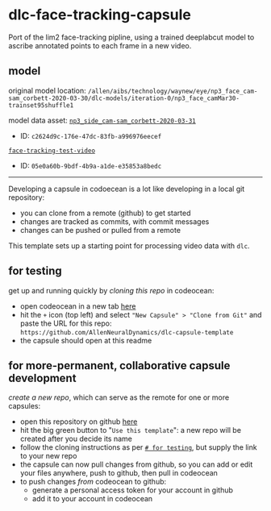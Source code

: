 # dlc-face-tracking-capsule

Port of the lim2 face-tracking pipline, using a trained deeplabcut model to ascribe annotated points to each frame in a new video. 

## model 

original model location: `/allen/aibs/technology/waynew/eye/np3_face_cam-sam_corbett-2020-03-30/dlc-models/iteration-0/np3_face_camMar30-trainset95shuffle1`

model data asset: [`np3_side_cam-sam_corbett-2020-03-31`](https://codeocean.allenneuraldynamics.org/data-assets/c2624d9c-176e-47dc-83fb-a996976eecef/np3_face_cam-sam_corbett-2020-03-30)
- ID: `c2624d9c-176e-47dc-83fb-a996976eecef`

[`face-tracking-test-video`](https://codeocean.allenneuraldynamics.org/data-assets/05e0a60b-9bdf-4b9a-a1de-e35853a8bedc/behavior-videos?filters=N4IgZglgNgLgpgJxALhAQylEAaEBnAewRhRAGME414ATHEGuPMlGBAVzlwAc0BzOCgCMPRAAV%2Bg5ACYADLjQ0AbmgB2ZOHWTAAvrlVoAtlPBoNAWjZmA1hFV9LTGOaURGBeo2YII3GBAJVUmkAAkM7dngQsDM4ENd3aKIQ%2BDx-exCaKDIQsjRuPHYoQVwYfjwUAG0GbPoAIzgACzRXInoYiysyW3t6VJJcBLgPAF1cHq0GajQ8OAH8CAAvKSEAVlkAZg3ZAE4AFlxIYorkEXwCdgQNFFAiCD47UigCPKw9EG5EcLw8ANUT0BoK6NCBKKRsTi4RjFeCsDhcECaCAkZAQhF4ZqUOGQkCuOAAd2xCLx%2BIAypjwfD3mlqCZIAYsLgCPjVIgAJKTABssgA7GAaNIwDtzLJOfzzHseTQyOY0LzVuZpHA5HUyNI6ns1SUQMzWQgAHJGEwAITgqhCAAkgdKZjBivQKFRaABBFFCTk7AAcPKEm1WOwAdHtJTtpJzPbg6jM4ABVBBYVCNGAwArIAD0abIBHcGjUAYwxVUrMuGBoAE8DOEyHgA0Q%2BGmaNNZjA8GnuXyBUKRWKaBKpTK5TyFUqVWqNVq07JVnBZGhuXVzDs6jQwBK6js0LKhIxzHANqtPasNmhPQ1pfQ7IwAB6ksqw1BZwzcGGaehQW1s1TX1%2BnD3e317L6AZht60g8hG6BkP4YIAPIsogJyVKAbikO2-KCsKoripK0qyvKirKrIqrqpqSr0JWJpmpa1p5Gk9q4HAhhoNApANKoAaYjadFwAAAgWZp2GkyKRHAtYIHwIA6GMIB2NwkQACLTFU0mOrSNCugAMmgDQJiAMFQSE2zYCEcjSBsITusg-pvh%2BX5wFemhaTppD6TAhnyCZshmRZPLILIsj0L8yxOXAulCHsAZbCEACyxoXngillM2RI6EAA)
- ID: `05e0a60b-9bdf-4b9a-a1de-e35853a8bedc`
---

Developing a capsule in codoecean is a lot like developing in a local git repository: 
- you can clone from a remote (github) to get started
- changes are tracked as commits, with commit messages
- changes can be pushed or pulled from a remote

This template sets up a starting point for processing video data with `dlc`.

## for testing
get up and running quickly by *cloning this repo* in codeocean:
- open codeocean in a new tab [here](https://codeocean.allenneuraldynamics.org/)
- hit the `+` icon (top left) and select `"New Capsule" > "Clone from Git"` and paste the URL for this repo: `https://github.com/AllenNeuralDynamics/dlc-capsule-template`
- the capsule should open at this readme

## for more-permanent, collaborative capsule development
*create a new repo*, which can serve as the remote for one or more capsules:
- open this repository on github [here](https://github.com/AllenNeuralDynamics/dlc-capsule-template)
- hit the big green button to "`Use this template`": a new repo will be created after you decide its name
- follow the cloning instructions as per [`# for testing`](#for-testing), but supply the link to your new repo
- the capsule can now pull changes from github, so you can add or edit your files anywhere, push to github, then pull in codeocean
- to push changes *from* codeocean to github:
    - generate a personal access token for your account in github
    - add it to your account in codeocean
